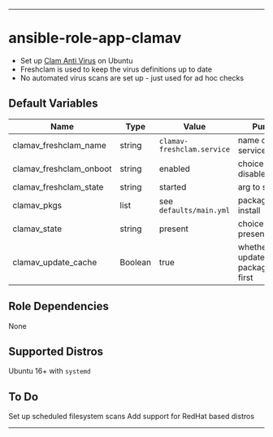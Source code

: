 ----
# ansible-role-app-clamav
- Set up [Clam Anti Virus](https://www.clamav.net/) on Ubuntu
- Freshclam is used to keep the virus definitions up to date
- No automated virus scans are set up - just used for ad hoc checks

## Default Variables
| Name | Type | Value | Purpose |
| ---- | ---- | ----- | ------- |
| clamav_freshclam_name   | string  | `clamav-freshclam.service` | name of the service |
| clamav_freshclam_onboot | string  | enabled | choice(enabled, disabled) |
| clamav_freshclam_state  | string  | started | arg to systemctl |
| clamav_pkgs             | list    | see `defaults/main.yml` | packages to install |
| clamav_state            | string  | present | choice(absent, present) |
| clamav_update_cache     | Boolean | true | whether to update package cache first |

## Role Dependencies
None

## Supported Distros
Ubuntu 16+ with `systemd`

## To Do
Set up scheduled filesystem scans
Add support for RedHat based distros
****
